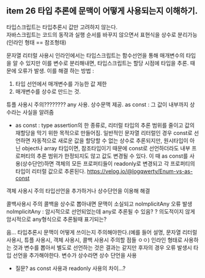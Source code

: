 ## item 26 타입 추론에 문맥이 어떻게 사용되는지 이해하기.

타입스크립트는 타입추론시 값만 고려하지 않는다.  
자바스크립트는 코드의 동작과 실행 순서를 바꾸지 않으면서 표현식을 상수로 분리가능
(인라인 형태 == 참조형태)

문자열 리터럴 사용시
인라인에서는 타입스크립트는 함수선언을 통해 매개변수의 타입을 알 수 있지만 이를 변수로 분리해내면, 타입스크립트는 할당 시점에 타입을 추론. 때문에 오류가 발생.
이를 해결 하는 방법 :

1. 타입 선언에서 매개변수를 가능한 값 제한
2. 매개변수를 상수로 만드는 것.

튜플 사용시 주의????????
any 사용. 상수문맥 제공.
as const : 그 값이 내부까지 상수라는 사실을 알려줌

- as const : type assertion의 한 종류로, 리터럴 타입의 추론 범위를 줄이고 값의 재할당을 막기 위한 목적으로 만들어짐.
  일반적인 문자열 리터럴인 경우 const로 선언하면 자동적으로 새로운 값을 할당할 수 없는 상수로 추론되지만, 원시타입이 아닌 object나 array 타입이면, 참조타입이기 때문에 const로 선언하더라도 내부 프로퍼티의 추론 범위가 한정되지도 않고 값도 변경될 수 있다. 이 때 as const를 사용(상수단언)하면 객체의 모든 프로퍼티들이 readonly로 변경되고 각 프로퍼티의 타입이 리터럴 값으로 추론된다.
  https://velog.io/@logqwerty/Enum-vs-as-const

객체 사용시 주의
타입선언을 추가하거나 상수단언을 이용해 해결

콜백사용시 주의
콜백을 상수로 뽑아내면 문맥이 소실되고 noImplicitAny 오류 발생
noImplicitAny : 암시적으로 선언되었는데 any로 추론될 수 있음?
? 의도적이지 않게 암시적으로 any형식으로 추론될때 표기되는?

음...
타입추론시 문맥이 어떻게 쓰이는지 주의해야한다.(예를 들어 설명, 문자열 리터럴 사용시, 튜플 사용시, 객체 사용시, 콜백 사용시 주의할 점들 ㅇㅇ)
인라인 형태로 사용하는 것과 변수를 뽑아서 별도로 선언하는 것은 결과는 같지만 후자의 경우 오류 발생시 타입 선언을 추가해야한다.
변수가 상수라면 상수 단언을 사용

- 질문? as const 사용과 readonly 사용의 차이...?
